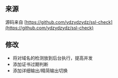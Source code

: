 ## 来源
源码来自 [https://github.com/ydzydzydz/ssl-check](https://github.com/ydzydzydz/ssl-check) 
## 修改
- 将对域名的检测放到后台执行，提高并发
- 添加证书过期判断
- 添加详细输出/精简输出切换